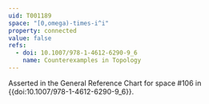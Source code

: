 ```yaml
---
uid: T001189
space: "[0,omega)-times-i^i"
property: connected
value: false
refs:
  - doi: 10.1007/978-1-4612-6290-9_6
    name: Counterexamples in Topology
---
```

Asserted in the General Reference Chart for space #106 in
{{doi:10.1007/978-1-4612-6290-9_6}}.
